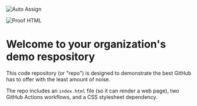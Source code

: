 ![Auto Assign](https://github.com/aiat-college/demo-repository/actions/workflows/auto-assign.yml/badge.svg)

![Proof HTML](https://github.com/aiat-college/demo-repository/actions/workflows/proof-html.yml/badge.svg)

# Welcome to your organization's demo respository
This code repository (or "repo") is designed to demonstrate the best GitHub has to offer with the least amount of noise.

The repo includes an `index.html` file (so it can render a web page), two GitHub Actions workflows, and a CSS stylesheet dependency.
